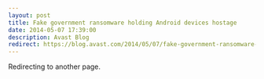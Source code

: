 ```yaml
---
layout: post
title: Fake government ransomware holding Android devices hostage
date: 2014-05-07 17:39:00
description: Avast Blog
redirect: https://blog.avast.com/2014/05/07/fake-government-ransomware-holding-android-devices-hostage/
---
```


Redirecting to another page.
